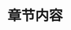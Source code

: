<!--
 * @Author: your name
 * @Date: 2021-07-07 17:36:56
 * @LastEditTime: 2021-07-07 17:36:56
 * @LastEditors: Please set LastEditors
 * @Description: In User Settings Edit
 * @FilePath: \csapp\src\README.md
-->
# 章节内容